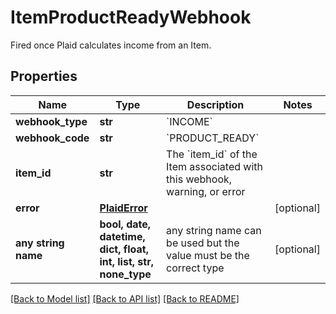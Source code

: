# ItemProductReadyWebhook

Fired once Plaid calculates income from an Item.

## Properties
Name | Type | Description | Notes
------------ | ------------- | ------------- | -------------
**webhook_type** | **str** | &#x60;INCOME&#x60; | 
**webhook_code** | **str** | &#x60;PRODUCT_READY&#x60; | 
**item_id** | **str** | The &#x60;item_id&#x60; of the Item associated with this webhook, warning, or error | 
**error** | [**PlaidError**](PlaidError.md) |  | [optional] 
**any string name** | **bool, date, datetime, dict, float, int, list, str, none_type** | any string name can be used but the value must be the correct type | [optional]

[[Back to Model list]](../README.md#documentation-for-models) [[Back to API list]](../README.md#documentation-for-api-endpoints) [[Back to README]](../README.md)


